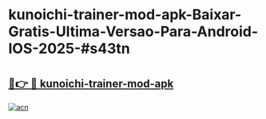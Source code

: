 # kunoichi-trainer-mod-apk-Baixar-Gratis-Ultima-Versao-Para-Android-IOS-2025-#s43tn

# <h2><a href="https://ainizakaria.my?title=kunoichi-trainer-mod-apk&ref=24M">🔗👉 🔴 kunoichi-trainer-mod-apk</a></h2>

[![acn](https://github.com/user-attachments/assets/0f9c940e-d8b0-45ae-aac7-cd30a18b3e1c)](https://ainizakaria.my?title=kunoichi-trainer-mod-apk&ref=24M)

